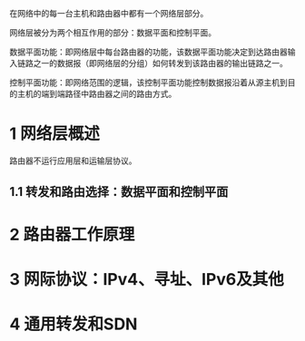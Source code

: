 在网络中的每一台主机和路由器中都有一个网络层部分。

网络层被分为两个相互作用的部分：数据平面和控制平面。

数据平面功能：即网络层中每台路由器的功能，该数据平面功能决定到达路由器输入链路之一的数据报（即网络层的分组）如何转发到该路由器的输出链路之一。

控制平面功能：即网络范围的逻辑，该控制平面功能控制数据报沿着从源主机到目的主机的端到端路径中路由器之间的路由方式。

# 1 网络层概述

路由器不运行应用层和运输层协议。

## 1.1 转发和路由选择：数据平面和控制平面









# 2 路由器工作原理



# 3 网际协议：IPv4、寻址、IPv6及其他



# 4 通用转发和SDN

